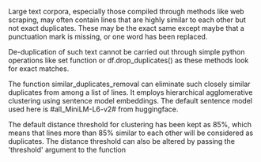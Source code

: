 


Large text corpora, especially those compiled through methods like web scraping, may often contain lines that are highly similar to each other but not exact duplicates.
These may be the exact same except maybe that a punctuation mark is missing, or one word has been replaced.

De-duplication of such text cannot be carried out through simple python operations like set function or df.drop_duplicates() as these methods look for exact matches.

The function similar_duplicates_removal can eliminate such closely similar duplicates from among a list of lines.
It employs hierarchical agglomerative clustering using sentence model embeddings.
The default sentence model used here is #all_MiniLM-L6-v2# from huggingface.

The default distance threshold for clustering has been kept as 85%, which means that lines more than 85% similar to each other will be considered as duplicates.
The distance threshold can also be altered by  passing the 'threshold' argument to the function
